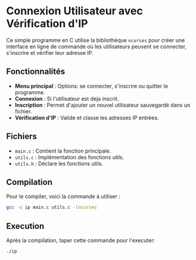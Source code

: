 # Connexion Utilisateur avec Vérification d'IP

Ce simple programme en C utilise la bibliothèque `ncurses` pour créer une interface en ligne de commande où les utilisateurs peuvent se connecter, s'inscrire et vérifier leur adresse IP.

## Fonctionnalités

- **Menu principal** : Options: se connecter, s'inscrire ou quitter le programme.
- **Connexion** : Si l'utilisateur est deja inscrit.
- **Inscription** : Permet d'ajouter un nouvel utilisateur sauvegardé dans un fichier.
- **Vérification d'IP** : Valide et classe les adresses IP entrées.

## Fichiers

- `main.c` : Contient la fonction principale.
- `utils.c` : Implémentation des fonctions utils.
- `utils.h` : Déclare les fonctions utils.

## Compilation

Pour le compiler, voici la commande à utiliser :

```bash
gcc -o ip main.c utils.c -lncurses
```

## Execution

Après la compilation, taper cette commande pour l'executer:

```bash
./ip
```
